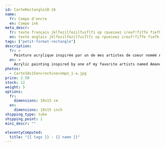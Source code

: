 ```yaml
---
id: CarteRectangle10-16
name: 
  fr: Compo d'encre
  en: Compo ink
meta_descr:
  fr: texte français jklfezilfezilfuiflfi op rpueieez ireuf!fiffe fiefh hfhslfhsfh dfhds fdsfdsifdshfids
  en: texte anglais jklfezilfezilfuiflfi op rpueieez ireuf!fiffe fiefh hfhslfhsfh dfhds fdsfdsifdshfids
tags: ["petit-format-rectangle"]
description: 
  fr: > 
    Peinture acrylique inspirée par un de mes artistes de coeur nommé Amano Yoshitaka, en apposant les traits de ce couple à l'encre de chine, contrastant avec le fond coloré. 
  en: >
    Acrylic painting inspired by one of my favorite artists named Amano Yoshitaka, applying the features of this couple in Indian ink, contrasting with the colored background.
photos:
  - Carte10x15encrechinecompo_1-a.jpg
price: 2.50
stock: 12
weight: 5
options:
  fr:
    dimensions: 10x15 cm
  en:
    dimensions: 10x15 inch
shipping_type: tube
shipping_point: 1 
mini_descr: ""

eleventyComputed:
  title: "{{ tags }} - {{ name }}"
---
```

